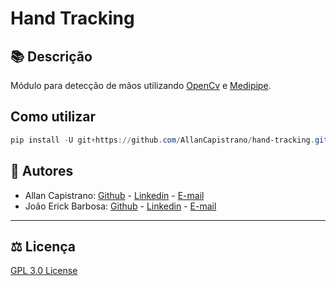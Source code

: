 # Hand Tracking

## 📚 Descrição ##
Módulo para detecção de mãos utilizando [OpenCv](https://pypi.org/project/opencv-python/) e [Medipipe](https://mediapipe.dev/).

## Como utilizar

```powershell
pip install -U git+https://github.com/AllanCapistrano/hand-tracking.git
```

## 📌 Autores ##
- Allan Capistrano: [Github](https://github.com/AllanCapistrano) - [Linkedin](https://www.linkedin.com/in/allancapistrano/) - [E-mail](https://mail.google.com/mail/u/0/?view=cm&fs=1&tf=1&source=mailto&to=asantos@ecomp.uefs.br)
- João Erick Barbosa: [Github](https://github.com/JoaoErick) - [Linkedin](https://www.linkedin.com/in/joão-erick-barbosa-9050801b0/) - [E-mail](https://mail.google.com/mail/u/0/?view=cm&fs=1&tf=1&source=mailto&to=jsilva@ecomp.uefs.br)

------------

## ⚖️ Licença ##
[GPL 3.0 License](./LICENSE)
